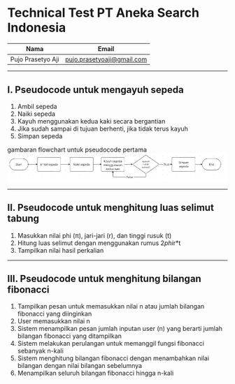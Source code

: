 # Technical Test PT Aneka Search Indonesia

| Nama | Email |
|--- | --- |
| Pujo Prasetyo Aji | pujo.prasetyoaji@gmail.com |


---
## I. Pseudocode untuk mengayuh sepeda
1. Ambil sepeda
2. Naiki sepeda
3. Kayuh menggunakan kedua kaki secara bergantian
4. Jika sudah sampai di tujuan berhenti, jika tidak terus kayuh
5. Simpan sepeda

gambaran flowchart untuk pseudocode pertama
![flowchart](./img/flowchart1.PNG)

---
## II. Pseudocode untuk menghitung luas selimut tabung
1. Masukkan nilai phi (π), jari-jari (r), dan tinggi rusuk (t)
2. Hitung luas selimut dengan menggunakan rumus 2*phi*r*t
3. Tampilkan nilai hasil perkalian

---

## III. Pseudocode untuk menghitung bilangan fibonacci
1. Tampilkan pesan untuk memasukkan nilai n atau jumlah bilangan fibonacci yang diinginkan
2. User memasukkan nilai n
3. Sistem menampilkan pesan jumlah inputan user (n) yang berarti jumlah bilangan fibonacci yang ditampilkan
4. Sistem melakukan perulangan untuk memanggil fungsi fibonacci sebanyak n-kali
5. Sistem menghitung bilangan fibonacci dengan menambahkan nilai bilangan dengan nilai bilangan sebelumnya
6. Menampilkan seluruh bilangan fibonacci hingga n-kali